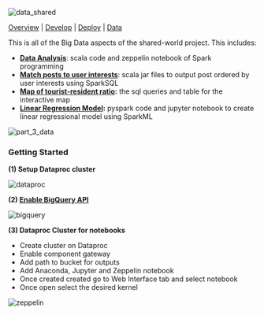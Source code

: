 ![data_shared](https://user-images.githubusercontent.com/19520346/69123547-61a5bc80-0aed-11ea-983c-2a2bd3ab0888.PNG)

[Overview](https://teanlouise.github.io/shared-world)     |     [Develop](https://teanlouise.github.io/shared-world/develop)    |  [Deploy](https://teanlouise.github.io/shared-world/deploy)    |   [Data](https://teanlouise.github.io/shared-world-data)

This is all of the Big Data aspects of the shared-world project. This includes:
- **[Data Analysis](https://teanlouise.github.io/shared-world-data/src/data_analysis)**: scala code and zeppelin notebook of Spark programming
- **[Match posts to user interests](https://teanlouise.github.io/shared-world-data/src/match_posts)**: scala jar files to output post ordered by user interests using SparkSQL
- **[Map of tourist-resident ratio](https://teanlouise.github.io/shared-world-data/src/2017_ratio):** the sql queries and table for the interactive map
- **[Linear Regression Model](https://teanlouise.github.io/shared-world-data/src/linear_regression):** pyspark code and jupyter notebook to create linear regressional model using SparkML

![part_3_data](https://user-images.githubusercontent.com/19520346/69108540-b121c380-0ac0-11ea-9577-55a4eae5fd28.png)

### Getting Started

**(1) Setup Dataproc cluster**

![dataproc](https://user-images.githubusercontent.com/19520346/69104843-651d5180-0ab5-11ea-9b37-7b2d4aba4a19.png)

**(2) [Enable BigQuery API](https://data.worldbank.org/indicator/SP.POP.TOTL)**

![bigquery](https://user-images.githubusercontent.com/19520346/69105029-e2e15d00-0ab5-11ea-8dd3-35ff254e66ea.png)

**(3) Dataproc Cluster for notebooks**
-	Create cluster on Dataproc
-	Enable component gateway
-	Add path to bucket for outputs
-	Add Anaconda, Jupyter and Zeppelin notebook
-	Once created created go to Web Interface tab and select notebook
-	Once open select the desired kernel

![zeppelin](https://user-images.githubusercontent.com/19520346/69106832-4f128f80-0abb-11ea-9681-d8b6f26d0b68.png)
